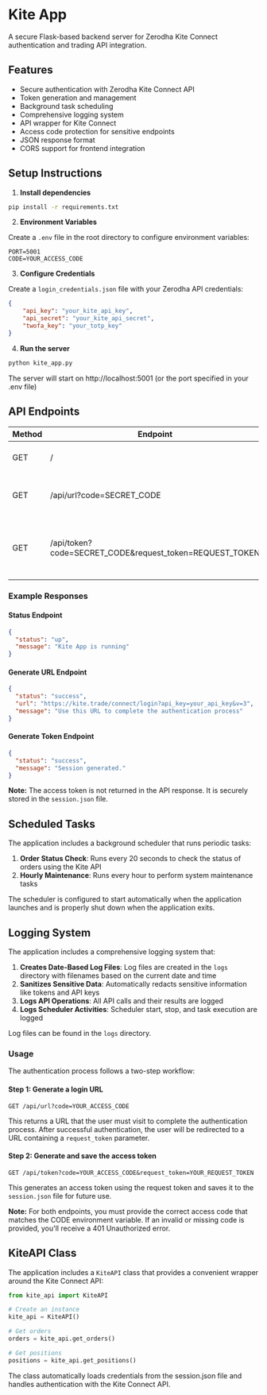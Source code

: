 # Kite App

A secure Flask-based backend server for Zerodha Kite Connect authentication and trading API integration.

## Features

- Secure authentication with Zerodha Kite Connect API
- Token generation and management
- Background task scheduling
- Comprehensive logging system
- API wrapper for Kite Connect
- Access code protection for sensitive endpoints
- JSON response format
- CORS support for frontend integration

## Setup Instructions

1. **Install dependencies**

```bash
pip install -r requirements.txt
```

2. **Environment Variables**

Create a `.env` file in the root directory to configure environment variables:

```
PORT=5001
CODE=YOUR_ACCESS_CODE
```

3. **Configure Credentials**

Create a `login_credentials.json` file with your Zerodha API credentials:

```json
{
    "api_key": "your_kite_api_key",
    "api_secret": "your_kite_api_secret",
    "twofa_key": "your_totp_key"
}
```

4. **Run the server**

```bash
python kite_app.py
```

The server will start on http://localhost:5001 (or the port specified in your .env file)

## API Endpoints

| Method | Endpoint | Description |
|--------|----------|--------------|
| GET | / | Server status check |
| GET | /api/url?code=SECRET_CODE | Generate a Kite Connect login URL |
| GET | /api/token?code=SECRET_CODE&request_token=REQUEST_TOKEN | Generate and save access token using request token |

### Example Responses

#### Status Endpoint
```json
{
  "status": "up",
  "message": "Kite App is running"
}
```

#### Generate URL Endpoint
```json
{
  "status": "success",
  "url": "https://kite.trade/connect/login?api_key=your_api_key&v=3",
  "message": "Use this URL to complete the authentication process"
}
```

#### Generate Token Endpoint
```json
{
  "status": "success",
  "message": "Session generated."
}
```

**Note:** The access token is not returned in the API response. It is securely stored in the `session.json` file.

## Scheduled Tasks

The application includes a background scheduler that runs periodic tasks:

1. **Order Status Check**: Runs every 20 seconds to check the status of orders using the Kite API
2. **Hourly Maintenance**: Runs every hour to perform system maintenance tasks

The scheduler is configured to start automatically when the application launches and is properly shut down when the application exits.

## Logging System

The application includes a comprehensive logging system that:

1. **Creates Date-Based Log Files**: Log files are created in the `logs` directory with filenames based on the current date and time
2. **Sanitizes Sensitive Data**: Automatically redacts sensitive information like tokens and API keys
3. **Logs API Operations**: All API calls and their results are logged
4. **Logs Scheduler Activities**: Scheduler start, stop, and task execution are logged

Log files can be found in the `logs` directory.

### Usage

The authentication process follows a two-step workflow:

#### Step 1: Generate a login URL
```
GET /api/url?code=YOUR_ACCESS_CODE
```

This returns a URL that the user must visit to complete the authentication process. After successful authentication, the user will be redirected to a URL containing a `request_token` parameter.

#### Step 2: Generate and save the access token
```
GET /api/token?code=YOUR_ACCESS_CODE&request_token=YOUR_REQUEST_TOKEN
```

This generates an access token using the request token and saves it to the `session.json` file for future use.

**Note:** For both endpoints, you must provide the correct access code that matches the CODE environment variable. If an invalid or missing code is provided, you'll receive a 401 Unauthorized error.

## KiteAPI Class

The application includes a `KiteAPI` class that provides a convenient wrapper around the Kite Connect API:

```python
from kite_api import KiteAPI

# Create an instance
kite_api = KiteAPI()

# Get orders
orders = kite_api.get_orders()

# Get positions
positions = kite_api.get_positions()
```

The class automatically loads credentials from the session.json file and handles authentication with the Kite Connect API.
